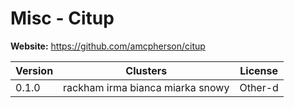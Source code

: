 # Misc - Citup





**Website:** <https://github.com/amcpherson/citup>

| Version | Clusters | License |
| ------- | -------- | ------- |
| 0.1.0 | rackham irma bianca miarka snowy | Other-d |
